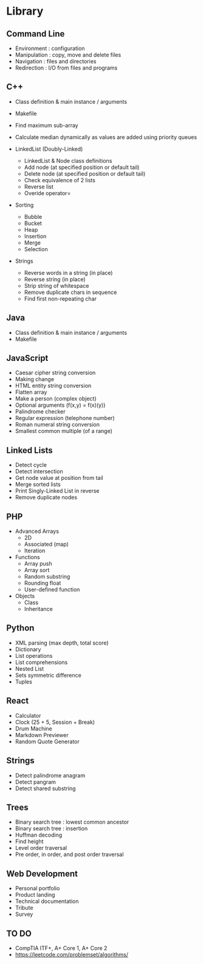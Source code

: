 # Library

## Command Line
- Environment : configuration
- Manipulation : copy, move and delete files
- Navigation : files and directories
- Redirection : I/O from files and programs

## C++
- Class definition & main instance / arguments
- Makefile
- Find maximum sub-array
- Calculate median dynamically as values are added using priority queues

- LinkedList (Doubly-Linked)
  - LinkedList & Node class definitions
  - Add node (at specified position or default tail)
  - Delete node (at specified position or default tail)
  - Check equivalence of 2 lists
  - Reverse list
  - Overide operator=

- Sorting
  - Bubble
  - Bucket
  - Heap
  - Insertion
  - Merge
  - Selection
  
- Strings
  - Reverse words in a string (in place)
  - Reverse string (in place)
  - Strip string of whitespace
  - Remove duplicate chars in sequence
  - Find first non-repeating char

## Java
- Class definition & main instance / arguments
- Makefile

## JavaScript
- Caesar cipher string conversion
- Making change 
- HTML entity string conversion
- Flatten  array
- Make a person (complex object)
- Optional arguments (f(x,y) = f(x)(y))
- Palindrome checker
- Regular expression (telephone number)
- Roman numeral string conversion
- Smallest common multiple (of a range)

## Linked Lists
- Detect cycle
- Detect intersection
- Get node value at position from tail
- Merge sorted lists
- Print Singly-Linked List in reverse
- Remove duplicate nodes

## PHP
- Advanced Arrays
  - 2D
  - Associated (map)
  - Iteration
- Functions
  - Array push
  - Array sort
  - Random substring
  - Rounding float
  - User-defined function
- Objects
  - Class
  - Inheritance

## Python
- XML parsing (max depth, total score)
- Dictionary
- List operations
- List comprehensions
- Nested List
- Sets symmetric difference
- Tuples

## React
- Calculator
- Clock (25 + 5, Session + Break)
- Drum Machine
- Markdown Previewer
- Random Quote Generator

## Strings
- Detect palindrome anagram
- Detect pangram
- Detect shared substring

## Trees
- Binary search tree : lowest  common ancestor
- Binary search tree : insertion
- Huffman decoding
- Find height
- Level order traversal
- Pre order, in order, and post order traversal

## Web Development
- Personal portfolio
- Product landing
- Technical documentation
- Tribute
- Survey

## TO DO
- CompTIA ITF+, A+ Core 1, A+ Core 2
- https://leetcode.com/problemset/algorithms/
